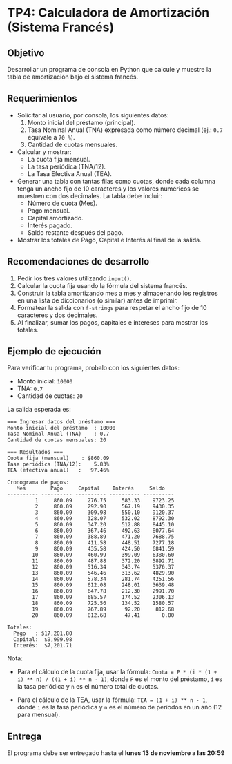 # TP4: Calculadora de Amortización (Sistema Francés)

## Objetivo
Desarrollar un programa de consola en Python que calcule y muestre la tabla de amortización bajo el sistema francés.

## Requerimientos
- Solicitar al usuario, por consola, los siguientes datos:
  1. Monto inicial del préstamo (principal).
  2. Tasa Nominal Anual (TNA) expresada como número decimal (ej.: `0.7` equivale a `70 %`).
  3. Cantidad de cuotas mensuales.
- Calcular y mostrar:
  - La cuota fija mensual.
  - La tasa periódica (TNA/12).
  - La Tasa Efectiva Anual (TEA).
- Generar una tabla con tantas filas como cuotas, donde cada columna tenga un ancho fijo de 10 caracteres y los valores numéricos se muestren con dos decimales. La tabla debe incluir:
  - Número de cuota (Mes).
  - Pago mensual.
  - Capital amortizado.
  - Interés pagado.
  - Saldo restante después del pago.
- Mostrar los totales de Pago, Capital e Interés al final de la salida.

## Recomendaciones de desarrollo
1. Pedir los tres valores utilizando `input()`.
2. Calcular la cuota fija usando la fórmula del sistema francés.
3. Construir la tabla amortizando mes a mes y almacenando los registros en una lista de diccionarios (o similar) antes de imprimir.
4. Formatear la salida con `f-strings` para respetar el ancho fijo de 10 caracteres y dos decimales.
5. Al finalizar, sumar los pagos, capitales e intereses para mostrar los totales.

## Ejemplo de ejecución
Para verificar tu programa, probalo con los siguientes datos:


- Monto inicial: `10000`
- TNA: `0.7`
- Cantidad de cuotas: `20`

La salida esperada es:

```
=== Ingresar datos del préstamo ===
Monto inicial del préstamo  : 10000
Tasa Nominal Anual (TNA)    : 0.7
Cantidad de cuotas mensuales: 20  

=== Resultados ===
Cuota fija (mensual)    : $860.09
Tasa periódica (TNA/12):    5.83%
TEA (efectiva anual)   :   97.46%

Cronograma de pagos:
   Mes        Pago     Capital    Interés     Saldo   
---------- ---------- ---------- ---------- ----------
         1     860.09     276.75     583.33    9723.25
         2     860.09     292.90     567.19    9430.35
         3     860.09     309.98     550.10    9120.37
         4     860.09     328.07     532.02    8792.30
         5     860.09     347.20     512.88    8445.10
         6     860.09     367.46     492.63    8077.64
         7     860.09     388.89     471.20    7688.75
         8     860.09     411.58     448.51    7277.18
         9     860.09     435.58     424.50    6841.59
        10     860.09     460.99     399.09    6380.60
        11     860.09     487.88     372.20    5892.71
        12     860.09     516.34     343.74    5376.37
        13     860.09     546.46     313.62    4829.90
        14     860.09     578.34     281.74    4251.56
        15     860.09     612.08     248.01    3639.48
        16     860.09     647.78     212.30    2991.70
        17     860.09     685.57     174.52    2306.13
        18     860.09     725.56     134.52    1580.57
        19     860.09     767.89      92.20     812.68
        20     860.09     812.68      47.41       0.00

Totales:
  Pago   : $17,201.80
  Capital:  $9,999.98
  Interés:  $7,201.71
```

Nota: 
- Para el cálculo de la cuota fija, usar la fórmula: `Cuota = P * (i * (1 + i) ** n) / ((1 + i) ** n - 1)`, donde `P` es el monto del préstamo, `i` es la tasa periódica y `n` es el número total de cuotas.

- Para el cálculo de la TEA, usar la fórmula: `TEA = (1 + i) ** n - 1`, donde `i` es la tasa periódica y `n` es el número de períodos en un año (12 para mensual).

## Entrega

El programa debe ser entregado hasta el **lunes 13 de noviembre a las 20:59**